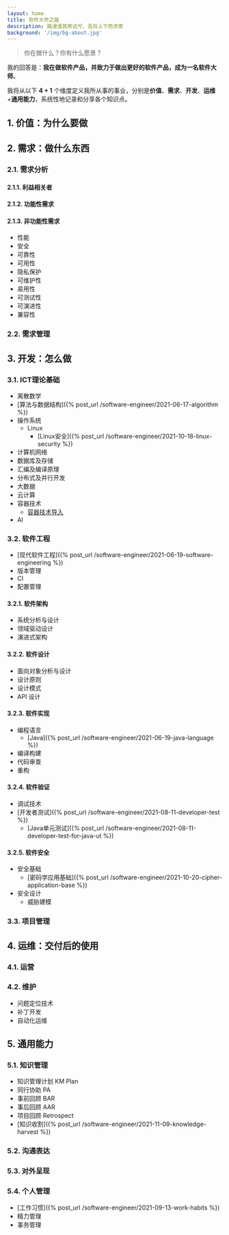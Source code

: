 ```yaml
---
layout: home
title: 软件大师之路
description: 路漫漫其修远兮，吾将上下而求索
background: '/img/bg-about.jpg'
---
```


> 你在做什么？你有什么愿景？

我的回答是：**我在做软件产品，并致力于做出更好的软件产品，成为一名软件大师**。

我将从以下 **4 + 1** 个维度定义我所从事的事业，分别是**价值**、**需求**、**开发**、**运维**+**通用能力**，系统性地记录和分享各个知识点。

## 1. 价值：为什么要做

## 2. 需求：做什么东西

### 2.1. 需求分析

#### 2.1.1. 利益相关者

#### 2.1.2. 功能性需求

#### 2.1.3. 非功能性需求

- 性能
- 安全
- 可靠性
- 可用性
- 隐私保护
- 可维护性
- 易用性
- 可测试性
- 可演进性
- 兼容性

### 2.2. 需求管理

## 3. 开发：怎么做

### 3.1. ICT理论基础

- 离散数学
- [算法与数据结构]({% post_url /software-engineer/2021-06-17-algorithm %})
- 操作系统
  - Linux
    - [Linux安全]({% post_url /software-engineer/2021-10-18-linux-security %})
- 计算机网络
- 数据库及存储
- 汇编及编译原理
- 分布式及并行开发
- 大数据
- 云计算
- 容器技术
  - [容器技术导入](#)
- AI

### 3.2. 软件工程

- [现代软件工程]({% post_url /software-engineer/2021-06-19-software-engineering %})
- 版本管理
- CI
- 配置管理

#### 3.2.1. 软件架构

- 系统分析与设计
- 领域驱动设计
- 演进式架构

#### 3.2.2. 软件设计

- 面向对象分析与设计
- 设计原则
- 设计模式
- API 设计

#### 3.2.3. 软件实现
  
- 编程语言
  - [Java]({% post_url /software-engineer/2021-06-19-java-language %})
- 编译构建
- 代码审查
- 重构

#### 3.2.4. 软件验证

- 调试技术
- [开发者测试]({% post_url /software-engineer/2021-08-11-developer-test %})
  - [Java单元测试]({% post_url /software-engineer/2021-08-11-developer-test-for-java-ut %})

#### 3.2.5. 软件安全

- 安全基础
  - [密码学应用基础]({% post_url /software-engineer/2021-10-20-cipher-application-base %})
- 安全设计
  - 威胁建模

### 3.3. 项目管理

## 4. 运维：交付后的使用

### 4.1. 运营

### 4.2. 维护

- 问题定位技术
- 补丁开发
- 自动化运维

## 5. 通用能力

### 5.1. 知识管理

- 知识管理计划 KM Plan
- 同行协助 PA
- 事前回顾 BAR
- 事后回顾 AAR
- 项目回顾 Retrospect
- [知识收割]({% post_url /software-engineer/2021-11-09-knowledge-harvest %})

### 5.2. 沟通表达

### 5.3. 对外呈现

### 5.4. 个人管理

- [工作习惯]({% post_url /software-engineer/2021-09-13-work-habits %})
- 精力管理
- 事务管理
